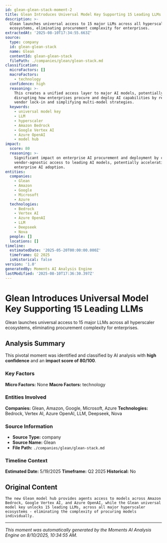 ```yaml
---
id: glean-glean-stack-moment-2
title: Glean Introduces Universal Model Key Supporting 15 Leading LLMs
description: >-
  Glean launches universal access to 15 major LLMs across all hyperscaler
  ecosystems, eliminating procurement complexity for enterprises.
extractedAt: '2025-08-10T17:34:55.663Z'
source:
  type: company
  id: glean-glean-stack
  name: Glean
  contentId: glean-glean-stack
  filePath: ./companies/glean/glean-stack.md
classification:
  microFactors: []
  macroFactors:
    - technology
  confidence: high
  reasoning: >-
    This creates a unified access layer to major AI models, potentially
    disrupting how enterprises procure and deploy AI capabilities by removing
    vendor lock-in and simplifying multi-model strategies.
  keywords:
    - universal model key
    - LLM
    - hyperscaler
    - Amazon Bedrock
    - Google Vertex AI
    - Azure OpenAI
    - model hub
impact:
  score: 80
  reasoning: >-
    Significant impact on enterprise AI procurement and deployment by creating
    vendor-agnostic access to leading AI models, potentially accelerating
    enterprise AI adoption.
entities:
  companies:
    - Glean
    - Amazon
    - Google
    - Microsoft
    - Azure
  technologies:
    - Bedrock
    - Vertex AI
    - Azure OpenAI
    - LLM
    - Deepseek
    - Nova
  people: []
  locations: []
timeline:
  estimatedDate: '2025-05-20T00:00:00.000Z'
  timeframe: Q2 2025
  isHistorical: false
version: '1.0'
generatedBy: Moments AI Analysis Engine
lastModified: '2025-08-10T17:36:30.397Z'
---
```

# Glean Introduces Universal Model Key Supporting 15 Leading LLMs

Glean launches universal access to 15 major LLMs across all hyperscaler ecosystems, eliminating procurement complexity for enterprises.

## Analysis Summary

This pivotal moment was identified and classified by AI analysis with **high confidence** and an **impact score of 80/100**.

### Key Factors

**Micro Factors:** None
**Macro Factors:** technology

### Entities Involved

**Companies:** Glean, Amazon, Google, Microsoft, Azure
**Technologies:** Bedrock, Vertex AI, Azure OpenAI, LLM, Deepseek, Nova



### Source Information

- **Source Type:** company
- **Source Name:** Glean
- **File Path:** `./companies/glean/glean-stack.md`

### Timeline Context

**Estimated Date:** 5/19/2025
**Timeframe:** Q2 2025
**Historical:** No

## Original Content

```
The new Glean model hub provides agents access to models across Amazon Bedrock, Google Vertex AI, and Azure OpenAI, while the Glean universal model key unlocks 15 leading LLMs, across all major hyperscaler ecosystems - eliminating the complexity of procuring models individually.
```

---

*This moment was automatically generated by the Moments AI Analysis Engine on 8/10/2025, 10:34:55 AM.*
